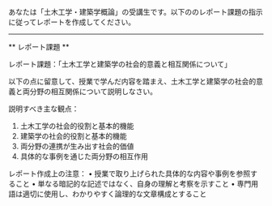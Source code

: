 あなたは「土木工学・建築学概論」の受講生です。以下ののレポート課題の指示に従ってレポートを作成してください。

---------------------------------------
** レポート課題 **

レポート課題：「土木工学と建築学の社会的意義と相互関係について」

以下の点に留意して、授業で学んだ内容を踏まえ、土木工学と建築学の社会的意義と両分野の相互関係について説明しなさい。

説明すべき主な観点：
1. 土木工学の社会的役割と基本的機能
2. 建築学の社会的役割と基本的機能
3. 両分野の連携が生み出す社会的価値
4. 具体的な事例を通じた両分野の相互作用

レポート作成上の注意：
• 授業で取り上げられた具体的な内容や事例を参照すること
• 単なる暗記的な記述ではなく、自身の理解と考察を示すこと
• 専門用語は適切に使用し、わかりやすく論理的な文章構成とすること